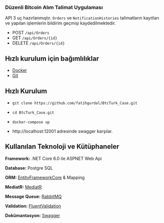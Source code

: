 ### Düzenli Bitcoin Alım Talimat Uygulaması

API 3 uç hazırlanmıştır. `Orders` ve `NotificationHistories` talimatların kayıtları ve yapılan işlemlerin bildirim geçmişi kaydedilmektedir.

- POST `/api/Orders`
- GET `/api/Orders/{id}`
- DELETE `/api/Orders/{id}`

## Hızlı kurulum için bağımlılıklar
- [Docker](https://www.docker.com/)
- [Git](https://git-scm.com/downloads)

## Hızlı Kurulum
- `git clone https://github.com/fatihgurdal/BtcTurk_Case.git`

-  `cd BtcTurk_Case.git`

- `docker-compose up`

-	http://localhost:12001 adresinde swagger karşılar.


## Kullanılan Teknoloji ve Kütüphaneler
**Framework:** .NET Core 6.0 ile ASPNET Web Api

**Database:** Postgre SQL

**ORM:** [EntityFrameworkCore](https://www.nuget.org/packages/Microsoft.EntityFrameworkCore "EntityFrameworkCore") & Mapping

**MediatR:** [MediatR](https://www.nuget.org/packages/MediatR)

**Message Queue:** [RabbitMQ](https://www.nuget.org/packages/RabbitMQ.Client/)

**Validation:** [FluentValidation](https://www.nuget.org/packages/FluentValidation.AspNetCore/)

**Dokümantasyon:** [Swagger](https://www.nuget.org/packages/Swashbuckle.AspNetCore.Swagger/ "Swagger")

